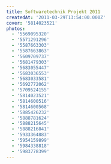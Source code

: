 ```yaml
---
title: Softwaretechnik Projekt 2011
createdAt: '2011-03-29T13:54:00.000Z'
cover: '5814023521'
photos:
  - '5569095320'
  - '5571291296'
  - '5587663303'
  - '5587663863'
  - '5609709737'
  - '5681479303'
  - '5683055447'
  - '5683036553'
  - '5683033581'
  - '5692772062'
  - '5709524155'
  - '5814023521'
  - '5814600516'
  - '5814600568'
  - '5885426232'
  - '5888781624'
  - '5888215645'
  - '5888216841'
  - '5933364883'
  - '5954159899'
  - '5984338818'
  - '5983778399'
---
```



